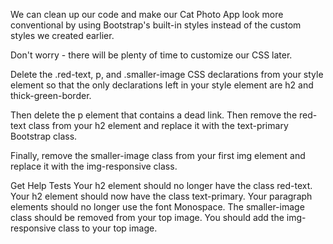 We can clean up our code and make our Cat Photo App look more conventional by using Bootstrap's built-in styles instead of the custom styles we created earlier.

Don't worry - there will be plenty of time to customize our CSS later.

Delete the .red-text, p, and .smaller-image CSS declarations from your style element so that the only declarations left in your style element are h2 and thick-green-border.

Then delete the p element that contains a dead link. Then remove the red-text class from your h2 element and replace it with the text-primary Bootstrap class.

Finally, remove the smaller-image class from your first img element and replace it with the img-responsive class.

Get Help
Tests
Your h2 element should no longer have the class red-text.
Your h2 element should now have the class text-primary.
Your paragraph elements should no longer use the font Monospace.
The smaller-image class should be removed from your top image.
You should add the img-responsive class to your top image.
